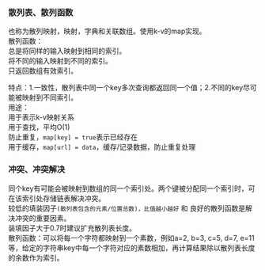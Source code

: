 ### 散列表、散列函数
   也称为散列映射，映射，字典和关联数组。使用k-v的map实现。</br>
   散列函数：</br>
       总是将同样的输入映射到相同的索引。</br>
       将不同的输入映射到不同的索引。</br>
       只返回数组有效索引。</br>
     
   特点：1.一致性，散列表中同一个key多次查询都返回同一个值；2.不同的key尽可能被映射到不同索引。</br>
   用途：</br>
     用于表示k-v映射关系</br>
     用于查找，平均O(1)</br>
     防止重复，`map[key] = true`表示已经存在</br>
     用于缓存，`map[url] = data`，缓存/记录数据，防止重复处理
### 冲突、冲突解决
   同个key有可能会被映射到数组的同一个索引处。两个键被分配同一个索引时，可在该索引处存储链表解决冲突。</br>
   较低的填装因子`(散列表包含的元素/位置总数)，比值越小越好` 和 良好的散列函数是解决冲突的重要因素。</br>
   装填因子大于0.7时建议扩充散列表长度。</br>
   散列函数：可以将每一个字符都映射到一个素数，例如a=2, b=3, c=5, d=7, e=11等，给定的字符串key中每一个字符对应的素数相加，再计算结果除以散列表长度的余数作为索引。
   

